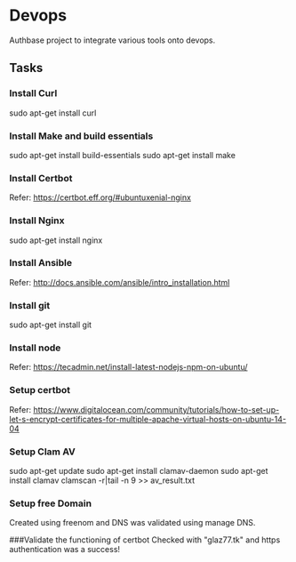 # Devops
Authbase project to integrate various tools onto devops.

## Tasks

### Install Curl
sudo apt-get install curl

### Install Make and build essentials
sudo apt-get install build-essentials
sudo apt-get install make

### Install Certbot 
Refer: https://certbot.eff.org/#ubuntuxenial-nginx

### Install Nginx
sudo apt-get install nginx 

### Install Ansible 
Refer: http://docs.ansible.com/ansible/intro_installation.html

### Install git
sudo apt-get install git

### Install node
Refer: https://tecadmin.net/install-latest-nodejs-npm-on-ubuntu/

### Setup certbot
Refer: https://www.digitalocean.com/community/tutorials/how-to-set-up-let-s-encrypt-certificates-for-multiple-apache-virtual-hosts-on-ubuntu-14-04

### Setup Clam AV
sudo apt-get update
sudo apt-get install clamav-daemon
sudo apt-get install clamav
clamscan -r|tail -n 9 >> av_result.txt

### Setup free Domain
Created using freenom and DNS was validated using manage DNS.

###Validate the functioning of certbot
Checked with "glaz77.tk" and https authentication was a success!
